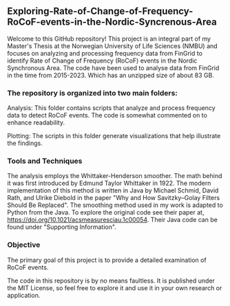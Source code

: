 ## Exploring-Rate-of-Change-of-Frequency-RoCoF-events-in-the-Nordic-Syncrenous-Area

Welcome to this GitHub repository! 
This project is an integral part of my Master's Thesis at the Norwegian University of Life Sciences (NMBU) and focuses on analyzing and processing frequency data from FinGrid to identify Rate of Change of Frequency (RoCoF) events in the Nordic Synchronous Area. The code have been used to analyse data from FinGrid in the time from 2015-2023. Which has an unzipped size of about 83 GB.

### The repository is organized into two main folders:

Analysis: This folder contains scripts that analyze and process frequency data to detect RoCoF events. The code is somewhat commented on to enhance readability.

Plotting: The scripts in this folder generate visualizations that help illustrate the findings.

### Tools and Techniques

The analysis employs the Whittaker-Henderson smoother. The math behind it was first introduced by Edmund Taylor Whittaker in 1922. The modern implementation of this method is written in Java by Michael Schmid, David Rath, and Ulrike Diebold in the paper "Why and How Savitzky–Golay Filters Should Be Replaced". The smoothing method used in my work is adapted to Python from the Java. To explore the original code see their paper at, https://doi.org/10.1021/acsmeasuresciau.1c00054. Their Java code can be found under "Supporting Information".

### Objective

The primary goal of this project is to provide a detailed examination of RoCoF events.

The code in this repository is by no means faultless. It is published under the MIT License, so feel free to explore it and use it in your own research or application.
